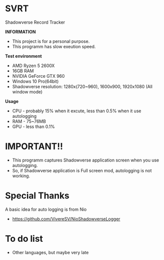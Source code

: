 # SVRT
 Shadowverse Record Tracker

__INFORMATION__
* This project is for a personal purpose.
* This programm has slow exeution speed.

__Test environment__
* AMD Ryzen 5 2600X
* 16GB RAM
* NVIDIA GeForce GTX 960
* Windows 10 Pro(64bit)
* Shadowverse resolution: 1280x(720~960), 1600x900, 1920x1080 (All window mode)

__Usage__
* CPU - probably 15% when it excute, less than 0.5% when it use autologging
* RAM - 75~76MB
* GPU - less than 0.1%

# IMPORTANT!!
* This programm captures Shadowverse application screen when you use autologging.
* So, if Shadowverse application is Full screen mod, autologging is not working.
         
# Special Thanks
A basic idea for auto logging is from Nio
- https://github.com/VivereSV/NioShadowverseLogger

# To do list
* Other languages, but maybe very late

